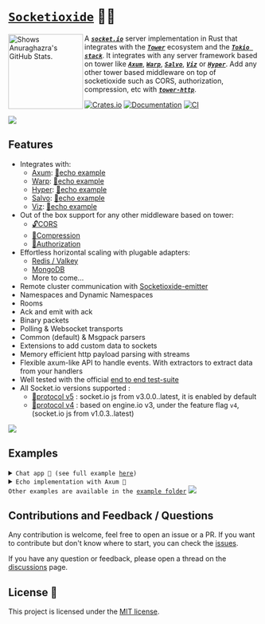 # [`Socketioxide`](https://github.com/totodore/socketioxide) 🚀🦀

<picture>
  <source media="(prefers-color-scheme: dark)" srcset="https://raw.githubusercontent.com/Totodore/socketioxide/refs/heads/main/.github/logo_dark.svg">
  <img width=150 height=150 align=left alt="Shows Anuraghazra's GitHub Stats." src="https://raw.githubusercontent.com/Totodore/socketioxide/refs/heads/main/.github/logo_light.svg">
</picture>

A [***`socket.io`***](https://socket.io) server implementation in Rust that integrates with the [***`Tower`***](https://tokio.rs/#tk-lib-tower) ecosystem and the [***`Tokio stack`***](https://tokio.rs). It integrates with any server framework based on tower like [***`Axum`***](https://docs.rs/axum/latest/axum/), [***`Warp`***](https://docs.rs/warp/latest/warp/), [***`Salvo`***](https://salvo.rs), [***`Viz`***](https://viz.rs) or [***`Hyper`***](https://docs.rs/hyper/latest/hyper/). Add any other tower based middleware on top of socketioxide such as CORS, authorization, compression, etc with [***`tower-http`***](https://docs.rs/tower-http/latest/tower_http/).

[![Crates.io](https://img.shields.io/crates/v/socketioxide.svg)](https://crates.io/crates/socketioxide)
[![Documentation](https://docs.rs/socketioxide/badge.svg)](https://docs.rs/socketioxide)
[![CI](https://github.com/Totodore/socketioxide/actions/workflows/github-ci.yml/badge.svg)](https://github.com/Totodore/socketioxide/actions/workflows/github-ci.yml)

<img src="https://raw.githubusercontent.com/andreasbm/readme/master/assets/lines/solar.png">

## Features
* Integrates with:
  * [Axum](https://docs.rs/axum/latest/axum/): [🏓echo example](./examples/axum-echo/axum_echo.rs)
  * [Warp](https://docs.rs/warp/latest/warp/): [🏓echo example](./examples/warp-echo/warp_echo.rs)
  * [Hyper](https://docs.rs/hyper/latest/hyper/): [🏓echo example](./examples/hyper-echo/hyper_echo.rs)
  * [Salvo](https://salvo.rs): [🏓echo example](./examples/salvo-echo/salvo_echo.rs)
  * [Viz](https://viz.rs): [🏓echo example](./examples/viz-echo/viz_echo.rs)
* Out of the box support for any other middleware based on tower:
  * [🔓CORS](https://docs.rs/tower-http/latest/tower_http/cors)
  * [📁Compression](https://docs.rs/tower-http/latest/tower_http/compression)
  * [🔐Authorization](https://docs.rs/tower-http/latest/tower_http/auth)
* Effortless horizontal scaling with plugable adapters:
  * [Redis / Valkey](https://docs.rs/socketioxide-redis/latest/socketioxide-redis)
  * [MongoDB](https://docs.rs/socketioxide-mongodb/latest/socketioxide-mongodb)
  * More to come...
* Remote cluster communication with [Socketioxide-emitter](https://github.com/Totodore/socketioxide-emitter)
* Namespaces and Dynamic Namespaces
* Rooms
* Ack and emit with ack
* Binary packets
* Polling & Websocket transports
* Common (default) & Msgpack parsers
* Extensions to add custom data to sockets
* Memory efficient http payload parsing with streams
* Flexible axum-like API to handle events. With extractors to extract data from your handlers
* Well tested with the official [end to end test-suite](https://github.com/totodore/socketioxide/actions)
* All Socket.io versions supported :
  * [🔌protocol v5](https://socket.io/docs/v4/) : socket.io js from v3.0.0..latest, it is enabled by default
  * [🔌protocol v4](https://github.com/socketio/socket.io-protocol/tree/v4) : based on engine.io v3, under the feature flag `v4`, (socket.io js from v1.0.3..latest)

<img src="https://raw.githubusercontent.com/andreasbm/readme/master/assets/lines/solar.png">

## Examples
<details> <summary><code>Chat app 💬 (see full example <a href="./examples/chat">here</a>)</code></summary>

```rust
io.ns("/", |s: SocketRef| {
    s.on("new message", |s: SocketRef, Data::<String>(msg)| {
        let username = s.extensions.get::<Username>().unwrap().clone();
        let msg = Res::Message {
            username,
            message: msg,
        };
        s.broadcast().emit("new message", msg).ok();
    });

    s.on(
        "add user",
        |s: SocketRef, Data::<String>(username), user_cnt: State<UserCnt>| {
            if s.extensions.get::<Username>().is_some() {
                return;
            }
            let num_users = user_cnt.add_user();
            s.extensions.insert(Username(username.clone()));
            s.emit("login", Res::Login { num_users }).ok();

            let res = Res::UserEvent {
                num_users,
                username: Username(username),
            };
            s.broadcast().emit("user joined", res).ok();
        },
    );

    s.on("typing", |s: SocketRef| {
        let username = s.extensions.get::<Username>().unwrap().clone();
        s.broadcast()
            .emit("typing", Res::Username { username })
            .ok();
    });

    s.on("stop typing", |s: SocketRef| {
        let username = s.extensions.get::<Username>().unwrap().clone();
        s.broadcast()
            .emit("stop typing", Res::Username { username })
            .ok();
    });

    s.on_disconnect(|s: SocketRef, user_cnt: State<UserCnt>| {
        if let Some(username) = s.extensions.get::<Username>() {
            let num_users = user_cnt.remove_user();
            let res = Res::UserEvent {
                num_users,
                username: username.clone(),
            };
            s.broadcast().emit("user left", res).ok();
        }
    });
});

```

</details>
<details> <summary><code>Echo implementation with Axum 🏓</code></summary>

```rust
use axum::routing::get;
use serde_json::Value;
use socketioxide::{
    extract::{AckSender, Bin, Data, SocketRef},
    SocketIo,
};
use tracing::info;
use tracing_subscriber::FmtSubscriber;

fn on_connect(socket: SocketRef, Data(data): Data<Value>) {
    info!("Socket.IO connected: {:?} {:?}", socket.ns(), socket.id);
    socket.emit("auth", data).ok();

    socket.on(
        "message",
        |socket: SocketRef, Data::<Value>(data), Bin(bin)| {
            info!("Received event: {:?} {:?}", data, bin);
            socket.bin(bin).emit("message-back", data).ok();
        },
    );

    socket.on(
        "message-with-ack",
        |Data::<Value>(data), ack: AckSender, Bin(bin)| {
            info!("Received event: {:?} {:?}", data, bin);
            ack.bin(bin).send(data).ok();
        },
    );
}

#[tokio::main]
async fn main() -> Result<(), Box<dyn std::error::Error>> {
    tracing::subscriber::set_global_default(FmtSubscriber::default())?;

    let (layer, io) = SocketIo::new_layer();

    io.ns("/", on_connect);
    io.ns("/custom", on_connect);

    let app = axum::Router::new()
        .route("/", get(|| async { "Hello, World!" }))
        .layer(layer);

    info!("Starting server");

    let listener = tokio::net::TcpListener::bind("0.0.0.0:3000").await.unwrap();
    axum::serve(listener, app).await.unwrap();

    Ok(())
}
```
</details>
<code>Other examples are available in the <a href="./examples">example folder</a></code>

<img src="https://raw.githubusercontent.com/andreasbm/readme/master/assets/lines/solar.png">

## Contributions and Feedback / Questions
Any contribution is welcome, feel free to open an issue or a PR. If you want to contribute but don't know where to start, you can check the [issues](https://github.com/totodore/socketioxide/issues).

If you have any question or feedback, please open a thread on the [discussions](https://github.com/totodore/socketioxide/discussions) page.

## License 🔐
This project is licensed under the [MIT license](./LICENSE).
